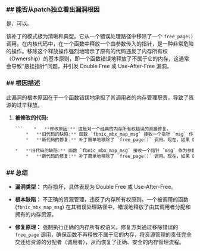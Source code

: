 ### **## 能否从patch独立看出漏洞根因**
是，可以。

该补丁的模式极为清晰和典型。它从一个错误处理路径中移除了一个 `free_page()` 调用。在内核代码中，在一个函数中释放一个由参数传入的指针，是一种非常危险的操作。移除这个释放操作强烈地暗示了原有的代码违反了内存所有权（Ownership）的基本原则，即一个函数错误地释放了不属于它的内存，这通常会导致“悬挂指针”问题，并引发 Double Free 或 Use-After-Free 漏洞。

### **## 根因描述**

此漏洞的根本原因在于一个函数错误地承担了其调用者的内存管理职责，导致了资源的过早释放。

1.  **被修改的代码:**
    ```c
    ```    *   **修改原因:** 这是对一个经典的内存所有权错误的直接修复。
        *   **旧代码的缺陷:** 函数 `fbnic_mbx_map_msg` 接收一个指针 `msg` 作为参数，这个 `msg` 指向的内存页是由该函数的**调用者**分配的。在 `dma_map_single` 失败的错误处理路径中，旧代码调用 `free_page((unsigned long)msg)` 将这个内存页给释放掉了。这破坏了基本的“谁分配，谁释放”的原则。当函数返回错误码 `-ENOSPC` 给调用者后，调用者并不知道它传入的 `msg` 已经被释放，它很可能会尝试继续使用这块内存（导致 Use-After-Free）或者在自己的错误处理路径中再次释放它（导致 Double Free）。
        *   **新代码的修复:** 补丁简单地移除了 `free_page()` 调用。现在，如果 DMA 映射失败，函数仅仅返回一个错误码。它不再触碰它不拥有的 `msg` 内存。这样，内存管理的责任就正确地留给了调用者。调用者在收到错误码后，可以根据自己的逻辑安全地处理（比如重试，或者释放）它自己分配的 `msg` 内存，从而避免了任何内存损坏的风险。

    *   **旧代码的缺陷:** 函数 `fbnic_mbx_map_msg` 接收一个指针 `msg` 作为参数，这个 `msg` 指向的内存页是由该函数的**调用者**分配的。在 `dma_map_single` 失败的错误处理路径中，旧代码调用 `free_page((unsigned long)msg)` 将这个内存页给释放掉了。这破坏了基本的“谁分配，谁释放”的原则。当函数返回错误码 `-ENOSPC` 给调用者后，调用者并不知道它传入的 `msg` 已经被释放，它很可能会尝试继续使用这块内存（导致 Use-After-Free）或者在自己的错误处理路径中再次释放它（导致 Double Free）。
        *   **新代码的修复:** 补丁简单地移除了 `free_page()` 调用。现在，如果 DMA 映射失败，函数仅仅返回一个错误码。它不再触碰它不拥有的 `msg` 内存。这样，内存管理的责任就正确地留给了调用者。调用者在收到错误码后，可以根据自己的逻辑安全地处理（比如重试，或者释放）它自己分配的 `msg` 内存，从而避免了任何内存损坏的风险。

### **## 总结**

*   **漏洞类型：**
    内存损坏，具体表现为 Double Free 或 Use-After-Free。

*   **根本缺陷：**
    不正确的资源管理，违反了内存所有权原则。一个被调用的函数 (`fbnic_mbx_map_msg`) 在其错误处理路径中，错误地释放了由其调用者分配和拥有的内存资源。

*   **修复原理：**
    强制执行正确的内存所有权语义。修复方案通过移除错误的 `free_page` 调用，确保函数不再释放不属于它的内存，将资源管理的责任完全交还给资源的分配者（调用者），从而恢复了正确、安全的内存管理流程。